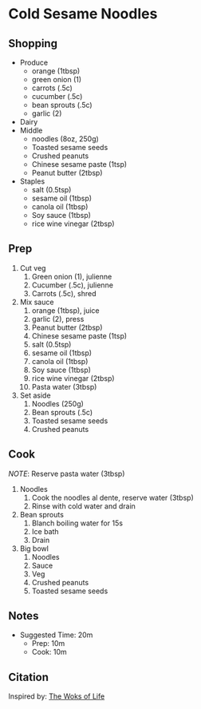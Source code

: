# Cold Sesame Noodles

## Shopping

- Produce
    - orange (1tbsp)
    - green onion (1)
    - carrots (.5c)
    - cucumber (.5c)
    - bean sprouts (.5c)
    - garlic (2)
- Dairy
- Middle
    - noodles (8oz, 250g)
    - Toasted sesame seeds
    - Crushed peanuts
    - Chinese sesame paste (1tsp)
    - Peanut butter (2tbsp)
- Staples
    - salt (0.5tsp)
    - sesame oil (1tbsp)
    - canola oil (1tbsp)
    - Soy sauce (1tbsp)
    - rice wine vinegar (2tbsp)

## Prep

1. Cut veg
    1. Green onion (1), julienne
    1. Cucumber (.5c), julienne
    1. Carrots (.5c), shred
1. Mix sauce
    1. orange (1tbsp), juice
    1. garlic (2), press
    1. Peanut butter (2tbsp)
    1. Chinese sesame paste (1tsp)
    1. salt (0.5tsp)
    1. sesame oil (1tbsp)
    1. canola oil (1tbsp)
    1. Soy sauce (1tbsp)
    1. rice wine vinegar (2tbsp)
    1. Pasta water (3tbsp)
1. Set aside
    1. Noodles (250g)
    1. Bean sprouts (.5c)
    1. Toasted sesame seeds
    1. Crushed peanuts

## Cook

_NOTE_: Reserve pasta water (3tbsp)

1. Noodles
    1. Cook the noodles al dente, reserve water (3tbsp)
    1. Rinse with cold water and drain
1. Bean sprouts
    1. Blanch boiling water for 15s
    1. Ice bath
    1. Drain
1. Big bowl
    1. Noodles
    1. Sauce
    1. Veg
    1. Crushed peanuts
    1. Toasted sesame seeds

## Notes

- Suggested Time: 20m
    - Prep: 10m
    - Cook: 10m

## Citation

Inspired by: [The Woks of Life](https://thewoksoflife.com/cold-sesame-noodles/)
